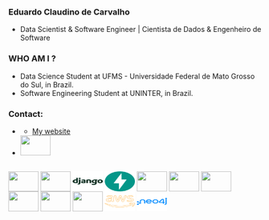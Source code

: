 ### Eduardo Claudino de Carvalho
- Data Scientist & Software Engineer | Cientista de Dados & Engenheiro de Software


### WHO AM I ?

- Data Science Student at UFMS - Universidade Federal de Mato Grosso do Sul, in Brazil.
- Software Engineering Student at UNINTER, in Brazil.


### Contact:
- - <a href="https://eduardoclaudino.vercel.app/" target="_blank">My website</a>
- <a href="https://www.linkedin.com/in/eduardo-claudino-de-carvalho-a59314204" target="_blank"><img height="40" width="60" src="https://cdn.jsdelivr.net/gh/devicons/devicon/icons/linkedin/linkedin-original.svg" /></a>

##
<div style="inline_block">
  <img align="center" height="40" width="60" src="https://img.icons8.com/external-becris-flat-becris/64/external-r-data-science-becris-flat-becris.png" />
  <img align="center" height="40" width="60" src="https://cdn.jsdelivr.net/gh/devicons/devicon@latest/icons/python/python-original.svg" />
  <img align="center" height="40" width="60" src="https://github.com/devicons/devicon/blob/v2.16.0/icons/django/django-plain-wordmark.svg" />
  <img align="center" height="40" width="60" src="https://github.com/devicons/devicon/blob/v2.16.0/icons/fastapi/fastapi-original.svg" />
  <img align="center" height="40" width="60" src="https://cdn.jsdelivr.net/gh/devicons/devicon@latest/icons/nodejs/nodejs-original.svg" />
  <img align="center" height="40" width="60" src="https://cdn.jsdelivr.net/gh/devicons/devicon@latest/icons/react/react-original-wordmark.svg" />
  <img align="center" height="40" width="60" src="https://cdn.jsdelivr.net/gh/devicons/devicon@latest/icons/typescript/typescript-original.svg" />
  <img align="center" height="40" width="60" src="https://cdn.jsdelivr.net/gh/devicons/devicon@latest/icons/mysql/mysql-original-wordmark.svg" />
  <img align="center" height="40" width="60" src="https://cdn.jsdelivr.net/gh/devicons/devicon@latest/icons/postgresql/postgresql-original.svg" />
  <img align="center" height="40" width="60" src="https://cdn.jsdelivr.net/gh/devicons/devicon@latest/icons/mongodb/mongodb-plain-wordmark.svg" />
  <img align="center" height="40" width="60" src="https://github.com/devicons/devicon/blob/v2.16.0/icons/amazonwebservices/amazonwebservices-line-wordmark.svg" />
  <img align="center" height="40" width="60" src="https://github.com/devicons/devicon/blob/v2.16.0/icons/neo4j/neo4j-plain-wordmark.svg" />
  


</div>
